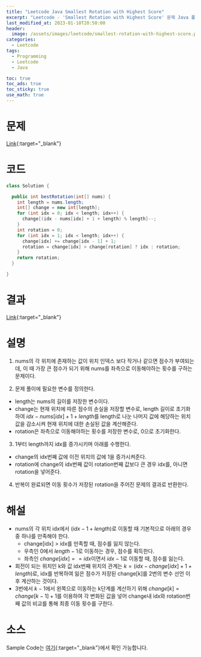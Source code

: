 ```yaml
---
title: "Leetcode Java Smallest Rotation with Highest Score"
excerpt: "Leetcode - 'Smallest Rotation with Highest Score' 문제 Java 풀이"
last_modified_at: 2023-01-10T20:50:00
header:
  image: /assets/images/leetcode/smallest-rotation-with-highest-score.png
categories:
  - Leetcode
tags:
  - Programming
  - Leetcode
  - Java

toc: true
toc_ads: true
toc_sticky: true
use_math: true
---
```

# 문제
[Link](https://leetcode.com/problems/smallest-rotation-with-highest-score){:target="_blank"}

# 코드
```java
class Solution {

  public int bestRotation(int[] nums) {
    int length = nums.length;
    int[] change = new int[length];
    for (int idx = 0; idx < length; idx++) {
      change[(idx - nums[idx] + 1 + length) % length]--;
    }
    int rotation = 0;
    for (int idx = 1; idx < length; idx++) {
      change[idx] += change[idx - 1] + 1;
      rotation = change[idx] > change[rotation] ? idx : rotation;
    }
    return rotation;
  }

}
```

# 결과
[Link](https://leetcode.com/problems/smallest-rotation-with-highest-score/submissions/875413724/){:target="_blank"}

# 설명
1. nums의 각 위치에 존재하는 값이 위치 인덱스 보다 작거나 같으면 점수가 부여되는데, 이 때 가장 큰 점수가 되기 위해 nums를 좌측으로 이동해야하는 횟수를 구하는 문제이다.

2. 문제 풀이에 필요한 변수를 정의한다.
- length는 nums의 길이를 저장한 변수이다.
- change는 현재 위치에 따른 점수의 손실을 저장할 변수로, length 길이로 초기화 하여 $idx - nums[idx] + 1 + length$를 length로 나눈 나머지 값에 해당하는 위치 값을 감소시켜 현재 위치에 대한 손실된 값을 계산해준다.
- rotation은 좌측으로 이동해야하는 횟수를 저장한 변수로, 0으로 초기화한다.

3. 1부터 length까지 idx를 증가시키며 아래를 수행한다.
- change의 idx번째 값에 이전 위치의 값에 1을 증가시켜준다.
- rotation에 change의 idx번째 값이 rotation번째 값보다 큰 경우 idx를, 아니면 rotation을 넣어준다.

4. 반복이 완료되면 이동 횟수가 저장된 rotation을 주어진 문제의 결과로 반환한다.

# 해설
- nums의 각 위치 idx에서 $(idx - 1 + length) % length$로 이동할 때 기본적으로 아래의 경우 중 하나를 만족해야 한다.
  - change[idx] > idx를 만족할 때, 점수를 잃지 않는다.
  - 우측인 0에서 $length - 1$로 이동하는 경우, 점수를 획득한다.
  - 좌측인 $change[idx] == idx$이면서 $idx - 1$로 이동할 때, 점수를 잃는다.
- 회전이 되는 위치인 k와 값 idx번째 위치의 관계는 $k = (idx - change[idx] + 1 + length) % length$로, idx를 반복하여 잃은 점수가 저장된 change[k]를 2번의 변수 선언 이후 계산하는 것이다.
- 3번에서 $k - 1$에서 왼쪽으로 이동하는 k단계를 계산하기 위해 $change[k] = change[k - 1] + 1$를 이용하여 각 변화된 값을 넣어 change내 idx와 rotation번째 값의 비교를 통해 최종 이동 횟수를 구한다.

# 소스
Sample Code는 [여기](https://github.com/GracefulSoul/leetcode/blob/master/src/main/java/gracefulsoul/problems/SmallestRotationWithHighestScore.java){:target="_blank"}에서 확인 가능합니다.